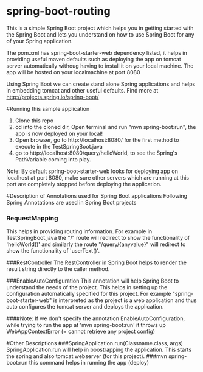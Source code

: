 # spring-boot-routing


This is a simple Spring Boot project which helps you in getting started with the Spring Boot and lets you understand on how to use Spring Boot for any of your Spring application. 

The pom.xml has spring-boot-starter-web dependency listed, it helps in providing useful maven defaults such as deploying the app on tomcat server automatically withoug having to install it on your local machine. The app will be hosted on your localmachine at port 8080

Using Spring Boot we can create stand alone Spring applications and helps in embedding tomcat and other useful defaults. Find more at http://projects.spring.io/spring-boot/

#Running this sample application
1. Clone this repo
2. cd into the cloned dir, Open terminal and run "mvn spring-boot:run", the app is now deployed on your local!
3. Open browser, go to http://localhost:8080/ for the first method to execute in the TestSpringBoot.java
4. go to http://localhost:8080/query/helloWorld, to see the Spring's PathVariable coming into play.

Note: By default spring-boot-starter-web looks for deploying app on localhost at port 8080, make sure other servers which are running at this port are completely stopped before deploying the application.

#Description of Annotations used for Spring Boot applications
Following Spring Annotations are used in Spring Boot projects

### RequestMapping
This helps in providing routing information. For example in TestSpringBoot.java the "/" route will redirect to show the functionality of 'helloWorld()' and similarly the route "/query/{anyvalue}" will redirect to show the functionality of 'userText()'.

###RestController
The RestController in Spring Boot helps to render the result string directly to the caller method.

###EnableAutoConfiguration
This annotation will help Spring Boot to understand the needs of the project. This helps in setting up the configuration  automatically specified for this project. For example "spring-boot-starter-web" is interpreted as the project is a web application and thus auto configures the tomcat server and deploys the application.

####Note: If we don't specify the annotation EnableAutoConfiguration, while trying to run the app at 'mvn spring-boot:run' it throws up WebAppContextError (= cannot retrieve any project config)

#Other Descriptions
###SpringApplication.run(Classname.class, args)
SpringApplication.run will help in boostrapping the application. This starts the spring and also tomcat webserver (for this project).
###mvn spring-boot:run
this command helps in running the app (deploy)
